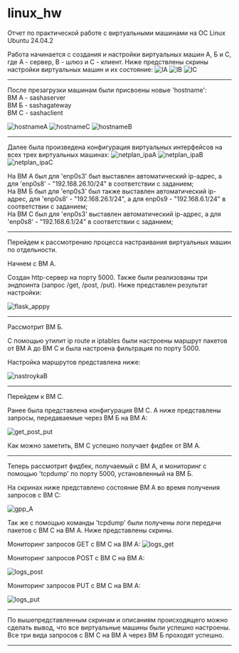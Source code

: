 # linux_hw
Отчет по практической работе с виртуальными машинами на ОС Linux Ubuntu 24.04.2


Работа начинается с создания и настройки виртуальных машин А, Б и С, где А - сервер, В - шлюз и С - клиент.
Ниже предствлены скрины настройки виртуальных машин и их состояние:
![lA](https://github.com/AlexKud2002/1Project/blob/main/lA.PNG)
![lB](https://github.com/AlexKud2002/1Project/blob/main/lB.PNG)
![lC](https://github.com/AlexKud2002/1Project/blob/main/lC.PNG)

---

После презагрузки машинам были присвоены новые 'hostname': <br>
ВМ А - sashaserver <br> ВМ Б - sashagateway <br> ВМ С - sashaclient

![hostnameA](https://github.com/AlexKud2002/1Project/blob/main/hostname.PNG)
![hostnameC](https://github.com/AlexKud2002/1Project/blob/main/hostnameB.PNG)
![hostnameB](https://github.com/AlexKud2002/1Project/blob/main/hostnameC.PNG)


---

Далее была произведена конфигурация виртуальных интерфейсов на всех трех виртуальных машинах:
![netplan_ipaA](https://github.com/AlexKud2002/1Project/blob/main/netplanipaA.PNG)
![netplan_ipaB](https://github.com/AlexKud2002/1Project/blob/main/netplanipaB.PNG)
![netplan_ipaC](https://github.com/AlexKud2002/1Project/blob/main/netplanipaC.PNG)

На ВМ А был для 'enp0s3' был выставлен автоматический ip-адрес, а для 'enp0s8' - "192.168.26.10/24" в соответствии с заданием; <br>
На ВМ Б был для 'enp0s3' был также выставлен автоматический ip-адрес, для 'enp0s8' - "192.168.26.1/24", а для enp0s9 - "192.168.6.1/24" в соответствии с заданием; <br>
На ВМ С был для 'enp0s3' выставлен автоматический ip-адрес, а для 'enp0s8' - "192.168.6.1/24" в соответствии с заданием;

---

Перейдем к рассмотрению процесса настраивания виртуальных машин по отдельности. 

Начнем с ВМ А. 

Создан http-сервер на порту 5000. Также были реализованы три эндпоинта (запрос /get, /post, /put). Ниже представлен результат настройки:

![flask_apppy](https://github.com/AlexKud2002/1Project/blob/main/A.PNG)

---

Рассмотрит ВМ Б. 

С помощью утилит ip route и iptables были настроены маршрут пакетов от ВМ A до ВМ C и была настроена фильтрация по порту 5000. 

Настройка маршрутов представлена ниже:

![nastroykaB](https://github.com/AlexKud2002/1Project/blob/main/B.jpg)

---

Перейдем к ВМ С.

Ранее была представлена конфигурация ВМ С. А ниже представлены запросы, передаваемые через ВМ Б на ВМ А:

![get_post_put](https://github.com/AlexKud2002/1Project/blob/main/g_p_p.jpg)

Как можно заметить, ВМ С успешно получает фидбек от ВМ А.

---

Теперь рассмотрит фидбек, получаемый с ВМ А, и мониторинг с помощью 'tcpdump' по порту 5000, установленный на ВМ Б.

На скринах ниже представлено состояние ВМ А во время получения запросов с ВМ С:

![gpp_A](https://github.com/AlexKud2002/1Project/blob/main/fask_app_py%20.jpg)

Так же с помощью команды 'tcpdump' были получены логи передачи пакетов с ВМ С на ВМ А. Ниже представлены скрины.

Мониторинг запросов GET с ВМ С на ВМ А:
![logs_get](https://github.com/user-attachments/assets/de673c05-e077-4875-b30b-166d80d0e281)

Мониторинг запросов POST с ВМ С на ВМ А:

![logs_post](https://github.com/user-attachments/assets/6ad2142d-cf7e-4429-8c17-16ed08de83ee)

Мониторинг запросов PUT с ВМ С на ВМ А:

![logs_put](https://github.com/user-attachments/assets/4c9fc810-437c-4ce1-95af-fb1dbcb4825b)

---

По вышепредставленным скринам и описаниям происходящего можно сделать вывод, что все виртуальные машины были успешно настроены. Все три вида запросов с ВМ С на ВМ А через ВМ Б проходят успешно.

---
